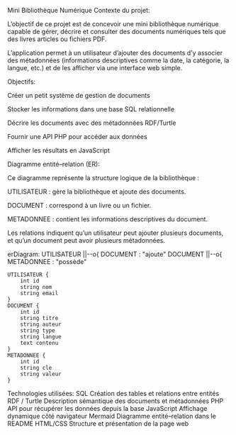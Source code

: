  Mini Bibliothèque Numérique
 Contexte du projet:

L’objectif de ce projet est de concevoir une mini bibliothèque numérique capable de gérer, décrire et consulter des documents numériques tels que des livres articles ou fichiers PDF.

L’application permet à un utilisateur d’ajouter des documents d’y associer des métadonnées (informations descriptives comme la date, la catégorie, la langue, etc.) et de les afficher via une interface web simple.

 Objectifs:

Créer un petit système de gestion de documents 

Stocker les informations dans une base SQL relationnelle

Décrire les documents avec des métadonnées RDF/Turtle

Fournir une API PHP pour accéder aux données

Afficher les résultats en JavaScript


 Diagramme entité–relation (ER):

Ce diagramme représente la structure logique de la bibliothèque :

UTILISATEUR : gère la bibliothèque et ajoute des documents.

DOCUMENT : correspond à un livre ou un fichier.

METADONNEE : contient les informations descriptives du document.

Les relations indiquent qu’un utilisateur peut ajouter plusieurs documents, et qu’un document peut avoir plusieurs métadonnées.

erDiagram:
    UTILISATEUR ||--o{ DOCUMENT : "ajoute"
    DOCUMENT    ||--o{ METADONNEE : "possède"

    UTILISATEUR {
        int id
        string nom
        string email
    }
    DOCUMENT {
        int id
        string titre
        string auteur
        string type
        string langue
        text contenu
    }
    METADONNEE {
        int id
        string cle
        string valeur
    }

 Technologies utilisées:
SQL	Création des tables et relations entre entités
RDF / Turtle	Description sémantique des documents et métadonnées
PHP	API pour récupérer les données depuis la base
JavaScript	Affichage dynamique côté navigateur
Mermaid	Diagramme entité–relation dans le README
HTML/CSS	Structure et présentation de la page web
